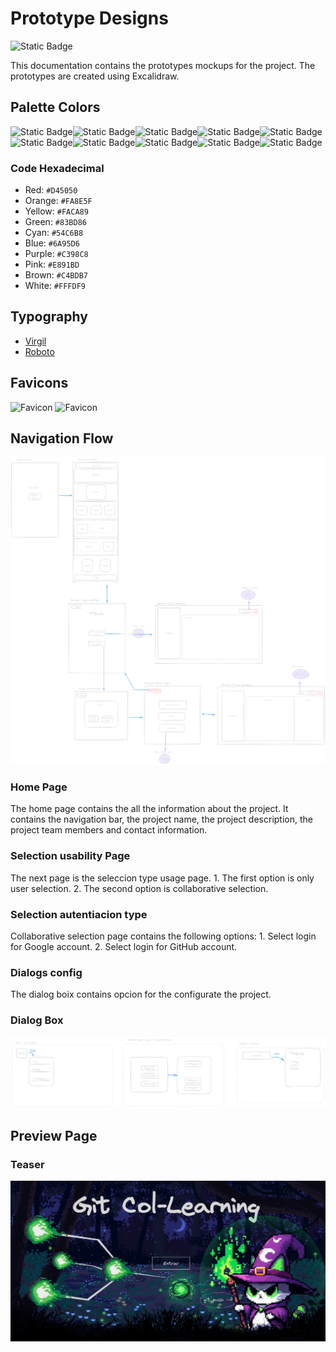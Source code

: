 # Prototype Designs

![Static Badge](https://img.shields.io/badge/Excalidraw-black?style=for-the-badge&logo=excalidraw)

This documentation contains the prototypes mockups for the project. The prototypes are created using Excalidraw.

## Palette Colors

![Static Badge](https://img.shields.io/badge/%23D45050%20-%23D45050?style=for-the-badge)![Static Badge](https://img.shields.io/badge/%23FA8E5F%20-%23FA8E5F?style=for-the-badge)![Static Badge](https://img.shields.io/badge/%23FACA89%20-%23FACA89?style=for-the-badge)![Static Badge](https://img.shields.io/badge/%2383BD86%20-%2383BD86?style=for-the-badge)![Static Badge](https://img.shields.io/badge/%2354C6B8%20-%2354C6B8?style=for-the-badge)![Static Badge](https://img.shields.io/badge/%236A95D6%20-%236A95D6%20?style=for-the-badge)![Static Badge](https://img.shields.io/badge/%23C398C8%20-%23C398C8?style=for-the-badge)![Static Badge](https://img.shields.io/badge/%23E891BD%20-%23E891BD?style=for-the-badge)![Static Badge](https://img.shields.io/badge/%23C4BDB7-%23C4BDB7?style=for-the-badge)![Static Badge](https://img.shields.io/badge/%23FFFDF9%20-%23FFFDF9?style=for-the-badge)

### Code Hexadecimal

- Red: `#D45050`
- Orange: `#FA8E5F`
- Yellow: `#FACA89`
- Green: `#83BD86`
- Cyan: `#54C6B8`
- Blue: `#6A95D6`
- Purple: `#C398C8`
- Pink: `#E891BD`
- Brown: `#C4BDB7`
- White: `#FFFDF9`

## Typography

- [Virgil](https://virgil.excalidraw.com/)
- [Roboto](https://fonts.google.com/specimen/Roboto?query=Rob)

## Favicons

![Favicon](../../src/view/dist/assets/fav-icon.ico)
![Favicon](../../src/view/dist/assets/fav-icon2.ico)

## Navigation Flow

![Navigatin flow](../assets/MokapsScreens.png)

### Home Page

The home page contains the all the information about the project. It contains the navigation bar, the project name, the project description, the project team members and contact information.

### Selection usability Page

The next page is the seleccion type usage page.
    1. The first option is only user selection.
    2. The second option is collaborative selection.

### Selection autentiacion type

Collaborative selection page contains the following options:
    1. Select login for Google account.
    2. Select login for GitHub account.

### Dialogs config

The dialog boix contains opcion for the configurate the project.

### Dialog Box

![Dialog Box](../assets/MokapsMenus.png)

## Preview Page

### Teaser

![Preview Teaser](../assets/preview-pages/teaser-preview.png)
